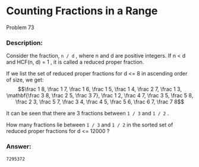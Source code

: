 # Counting Fractions in a Range
Problem 73
### Description:
Consider the fraction, `n / d` 
, where n
 and d
 are positive integers. If n < d
 and HCF(n, d) = 1
, it is called a reduced proper fraction.

If we list the set of reduced proper fractions for d <= 8
 in ascending order of size, we get:
 $$\frac 1 8, \frac 1 7, \frac 1 6, \frac 1 5, \frac 1 4, \frac 2 7, \frac 1 3, \mathbf{\frac 3 8, \frac 2 5, \frac 3 7}, \frac 1 2, \frac 4 7, \frac 3 5, \frac 5 8, \frac 2 3, \frac 5 7, \frac 3 4, \frac 4 5, \frac 5 6, \frac 6 7, \frac 7 8$$
 

It can be seen that there are 3
 fractions between `1 / 3`
 and `1 / 2`
.

How many fractions lie between `1 / 3` 
 and `1 / 2` 
 in the sorted set of reduced proper fractions for d <= 12000
?

### Answer:
```
7295372
```

